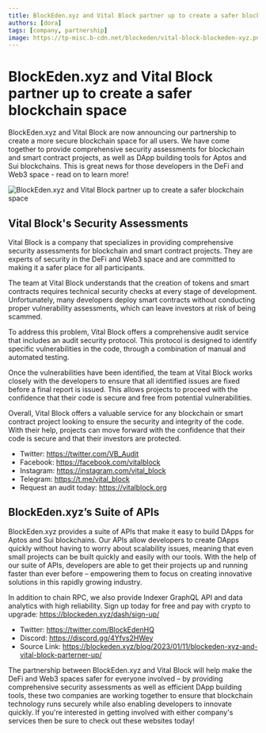 ```yaml
---
title: BlockEden.xyz and Vital Block partner up to create a safer blockchain space
authors: [dora]
tags: [company, partnership]
image: https://tp-misc.b-cdn.net/blockeden/vital-block-blockeden-xyz.png
---
```


# BlockEden.xyz and Vital Block partner up to create a safer blockchain space

BlockEden.xyz and Vital Block are now announcing our partnership to create a more secure blockchain space for all users. We have come together to provide comprehensive security assessments for blockchain and smart contract projects, as well as DApp building tools for Aptos and Sui blockchains. This is great news for those developers in the DeFi and Web3 space - read on to learn more!

![BlockEden.xyz and Vital Block partner up to create a safer blockchain space](https://tp-misc.b-cdn.net/blockeden/vital-block-blockeden-xyz.png "BlockEden.xyz and Vital Block partner up to create a safer blockchain space")

## Vital Block's Security Assessments

Vital Block is a company that specializes in providing comprehensive security assessments for blockchain and smart contract projects. They are experts of security in the DeFi and Web3 space and are committed to making it a safer place for all participants.

The team at Vital Block understands that the creation of tokens and smart contracts requires technical security checks at every stage of development. Unfortunately, many developers deploy smart contracts without conducting proper vulnerability assessments, which can leave investors at risk of being scammed.

To address this problem, Vital Block offers a comprehensive audit service that includes an audit security protocol. This protocol is designed to identify specific vulnerabilities in the code, through a combination of manual and automated testing.

Once the vulnerabilities have been identified, the team at Vital Block works closely with the developers to ensure that all identified issues are fixed before a final report is issued. This allows projects to proceed with the confidence that their code is secure and free from potential vulnerabilities.

Overall, Vital Block offers a valuable service for any blockchain or smart contract project looking to ensure the security and integrity of the code. With their help, projects can move forward with the confidence that their code is secure and that their investors are protected.


* Twitter: https://twitter.com/VB_Audit
* Facebook: https://facebook.com/vitalblock
* Instagram: https://instagram.com/vital_block
* Telegram: https://t.me/vital_block
* Request an audit today: https://vitalblock.org

## BlockEden.xyz’s Suite of APIs

BlockEden.xyz provides a suite of APIs that make it easy to build DApps for Aptos and Sui blockchains. Our APIs allow developers to create DApps quickly without having to worry about scalability issues, meaning that even small projects can be built quickly and easily with our tools. With the help of our suite of APIs, developers are able to get their projects up and running faster than ever before – empowering them to focus on creating innovative solutions in this rapidly growing industry.

In addition to chain RPC, we also provide Indexer GraphQL API and data analytics with high reliability. Sign up today for free and pay with crypto to upgrade: https://blockeden.xyz/dash/sign-up/

* Twitter: https://twitter.com/BlockEdenHQ
* Discord: https://discord.gg/4Yfvs2HWey
* Source Link: https://blockeden.xyz/blog/2023/01/11/blockeden-xyz-and-vital-block-parterner-up/

The partnership between BlockEden.xyz and Vital Block will help make the DeFi and Web3 spaces safer for everyone involved – by providing comprehensive security assessments as well as efficient DApp building tools, these two companies are working together to ensure that blockchain technology runs securely while also enabling developers to innovate quickly. If you're interested in getting involved with either company's services then be sure to check out these websites today!

